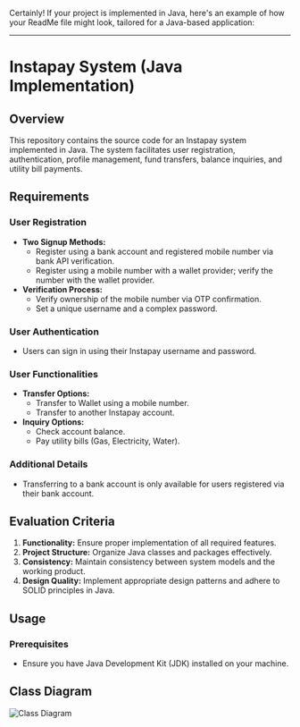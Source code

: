Certainly! If your project is implemented in Java, here's an example of how your ReadMe file might look, tailored for a Java-based application:

---

# Instapay System (Java Implementation)

## Overview

This repository contains the source code for an Instapay system implemented in Java. The system facilitates user registration, authentication, profile management, fund transfers, balance inquiries, and utility bill payments.



## Requirements

### User Registration
- **Two Signup Methods:**
  - Register using a bank account and registered mobile number via bank API verification.
  - Register using a mobile number with a wallet provider; verify the number with the wallet provider.
- **Verification Process:**
  - Verify ownership of the mobile number via OTP confirmation.
  - Set a unique username and a complex password.

### User Authentication
- Users can sign in using their Instapay username and password.

### User Functionalities
- **Transfer Options:**
  - Transfer to Wallet using a mobile number.
  - Transfer to another Instapay account.
- **Inquiry Options:**
  - Check account balance.
  - Pay utility bills (Gas, Electricity, Water).

### Additional Details
- Transferring to a bank account is only available for users registered via their bank account.

## Evaluation Criteria

1. **Functionality:** Ensure proper implementation of all required features.
2. **Project Structure:** Organize Java classes and packages effectively.
3. **Consistency:** Maintain consistency between system models and the working product.
4. **Design Quality:** Implement appropriate design patterns and adhere to SOLID principles in Java.

## Usage

### Prerequisites

- Ensure you have Java Development Kit (JDK) installed on your machine.


## Class Diagram
![Class Diagram](./class_diagram.png)
